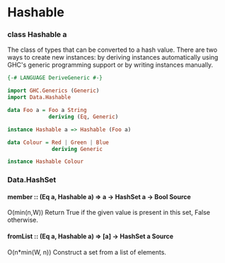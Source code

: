 
# Hashable 

### class Hashable a 
The class of types that can be converted to a hash value.
There are two ways to create new instances: by deriving instances automatically 
using GHC's generic programming support or by writing instances manually. 

```haskell
{-# LANGUAGE DeriveGeneric #-}

import GHC.Generics (Generic)
import Data.Hashable

data Foo a = Foo a String
             deriving (Eq, Generic)

instance Hashable a => Hashable (Foo a)

data Colour = Red | Green | Blue
              deriving Generic

instance Hashable Colour
```` 
 
### Data.HashSet 

#### member :: (Eq a, Hashable a) => a -> HashSet a -> Bool Source #
O(min(n,W)) Return True if the given value is present in this set, False otherwise.

#### fromList :: (Eq a, Hashable a) => [a] -> HashSet a Source #
O(n*min(W, n)) Construct a set from a list of elements.



